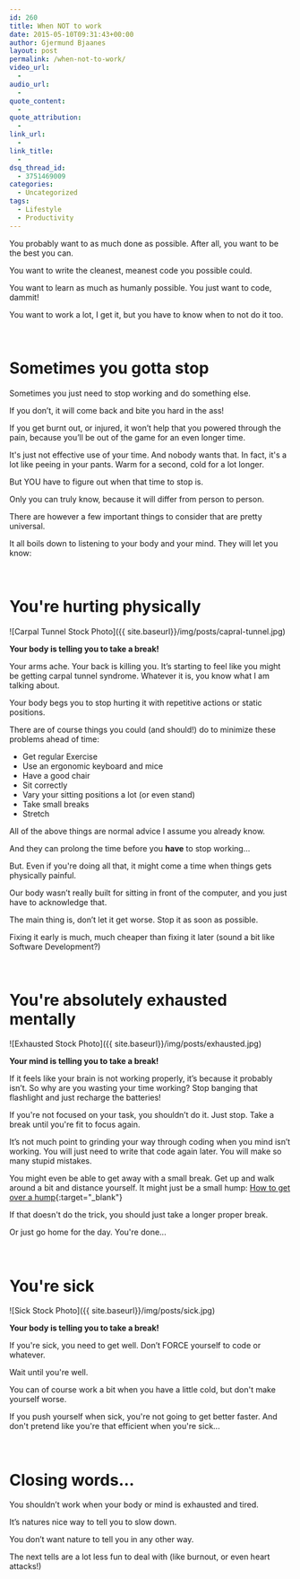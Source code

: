 ```yaml
---
id: 260
title: When NOT to work
date: 2015-05-10T09:31:43+00:00
author: Gjermund Bjaanes
layout: post
permalink: /when-not-to-work/
video_url:
  - 
audio_url:
  - 
quote_content:
  - 
quote_attribution:
  - 
link_url:
  - 
link_title:
  - 
dsq_thread_id:
  - 3751469009
categories:
  - Uncategorized
tags:
  - Lifestyle
  - Productivity
---
```

You probably want to as much done as possible. After all, you want to be the best you can. 

You want to write the cleanest, meanest code you possible could.

You want to learn as much as humanly possible. You just want to code, dammit!

You want to work a lot, I get it, but you have to know when to not do it too.

<!--more-->

&nbsp;

# Sometimes you gotta stop

Sometimes you just need to stop working and do something else.

If you don’t, it will come back and bite you hard in the ass! 

If you get burnt out, or injured, it won’t help that you powered through the pain, 
because you’ll be out of the game for an even longer time. 

It's just not effective use of your time. And nobody wants that. In fact, it's a lot like
peeing in your pants. Warm for a second, cold for a lot longer.

But YOU have to figure out when that time to stop is. 

Only you can truly know, because it will differ from person to person. 

There are however a few important things to consider that are pretty universal. 

It all boils down to listening to your body and your mind. They will let you know:

&nbsp;

# You're hurting physically

![Carpal Tunnel Stock Photo]({{ site.baseurl}}/img/posts/capral-tunnel.jpg)

**Your body is telling you to take a break!**

Your arms ache. Your back is killing you. It’s starting to feel like you might be getting carpal tunnel syndrome. 
Whatever it is, you know what I am talking about. 

Your body begs you to stop hurting it with repetitive actions or static positions.

There are of course things you could (and should!) do to minimize these problems ahead of time: 

* Get regular Exercise 
* Use an ergonomic keyboard and mice 
* Have a good chair
* Sit correctly
* Vary your sitting positions a lot (or even stand) 
* Take small breaks
* Stretch

All of the above things are normal advice I assume you already know.

And they can prolong the time before you **have** to stop working...

But. Even if you're doing all that, it might come a time when things gets physically painful.

Our body wasn’t really built for sitting in front of the computer, and you just have to acknowledge that.

The main thing is, don’t let it get worse. Stop it as soon as possible.

Fixing it early is much, much cheaper than fixing it later (sound a bit like Software Development?)

&nbsp;

# You're absolutely exhausted mentally

![Exhausted Stock Photo]({{ site.baseurl}}/img/posts/exhausted.jpg)

**Your mind is telling you to take a break!**

If it feels like your brain is not working properly, it’s because it probably isn’t. 
So why are you wasting your time working? Stop banging that flashlight and just recharge the batteries!

If you're not focused on your task, you shouldn’t do it. Just stop. Take a break until you're fit to focus again.

It’s not much point to grinding your way through coding when you mind isn’t working. 
You will just need to write that code again later. You will make so many stupid mistakes. 

You might even be able to get away with a small break. Get up and walk around a bit and distance yourself.
It might just be a small hump: [How to get over a hump](http://www.gjermundbjaanes.com/how-to-get-over-a-hump/){:target="_blank"}

If that doesn't do the trick, you should just take a longer proper break.

Or just go home for the day. You're done... 

&nbsp;

# You're sick

![Sick Stock Photo]({{ site.baseurl}}/img/posts/sick.jpg)

**Your body is telling you to take a break!**

If you're sick, you need to get well. Don’t FORCE yourself to code or whatever. 

Wait until you're well.

You can of course work a bit when you have a little cold, but don't make yourself worse.

If you push yourself when sick, you're not going to get better faster. 
And don't pretend like you're that efficient when you're sick...

&nbsp;

# Closing words...

You shouldn’t work when your body or mind is exhausted and tired.

It’s natures nice way to tell you to slow down. 

You don’t want nature to tell you in any other way.

The next tells are a lot less fun to deal with (like burnout, or even heart attacks!)